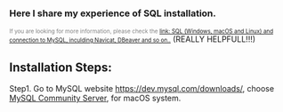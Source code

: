 
### Here I share my experience of SQL installation. 
<font color=gray size=1>If you are looking for more information, please check the 
[link: SQL (Windows, macOS and Linux) and connection to MySQL, inculding Navicat, DBeaver and so on..](https://github.com/datawhalechina/wonderful-sql/blob/main/ch00:%20%E7%8E%AF%E5%A2%83%E6%90%AD%E5%BB%BA.md#1-mysql-80-%E7%9A%84%E5%AE%89%E8%A3%85)</font>
(REALLY HELPFULL!!!)

  



  ## Installation Steps:
  
  Step1. Go to MySQL website https://dev.mysql.com/downloads/, choose [MySQL Community Server](https://dev.mysql.com/downloads/mysql/), for macOS system. 
  
